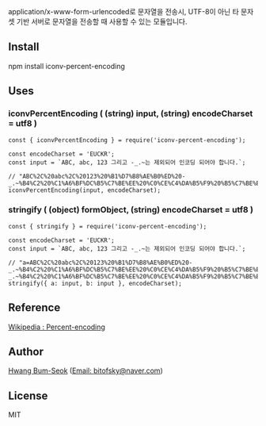 application/x-www-form-urlencoded로 문자열을 전송시, UTF-8이 아닌 타 문자셋 기반 서버로 문자열을 전송할 때 사용할 수 있는 모듈입니다.

## Install
npm install iconv-percent-encoding

## Uses

### iconvPercentEncoding ( (string) input, (string) encodeCharset = utf8 )
```
const { iconvPercentEncoding } = require('iconv-percent-encoding');

const encodeCharset = 'EUCKR';
const input = `ABC, abc, 123 그리고 -_.~는 제외되어 인코딩 되어야 합니다.`;

// "ABC%2C%20abc%2C%20123%20%B1%D7%B8%AE%B0%ED%20-_.~%B4%C2%20%C1%A6%BF%DC%B5%C7%BE%EE%20%C0%CE%C4%DA%B5%F9%20%B5%C7%BE%EE%BE%DF%20%C7%D5%B4%CF%B4%D9."
iconvPercentEncoding(input, encodeCharset);

```

### stringify ( (object) formObject, (string) encodeCharset = utf8 )
```
const { stringify } = require('iconv-percent-encoding');

const encodeCharset = 'EUCKR';
const input = `ABC, abc, 123 그리고 -_.~는 제외되어 인코딩 되어야 합니다.`;

// "a=ABC%2C%20abc%2C%20123%20%B1%D7%B8%AE%B0%ED%20-_.~%B4%C2%20%C1%A6%BF%DC%B5%C7%BE%EE%20%C0%CE%C4%DA%B5%F9%20%B5%C7%BE%EE%BE%DF%20%C7%D5%B4%CF%B4%D9.&b=ABC%2C%20abc%2C%20123%20%B1%D7%B8%AE%B0%ED%20-_.~%B4%C2%20%C1%A6%BF%DC%B5%C7%BE%EE%20%C0%CE%C4%DA%B5%F9%20%B5%C7%BE%EE%BE%DF%20%C7%D5%B4%CF%B4%D9."
stringify({ a: input, b: input }, encodeCharset);

```

## Reference

[Wikipedia : Percent-encoding](https://en.wikipedia.org/wiki/Percent-encoding#The_application/x-www-form-urlencoded_type)

## Author
[Hwang Bum-Seok](http://hbs.pe.kr) ([Email: bitofsky@naver.com](mailto:bitofsky@naver.com))

## License
MIT
